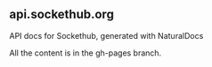 api.sockethub.org
-----------------

API docs for Sockethub, generated with NaturalDocs

All the content is in the gh-pages branch.

